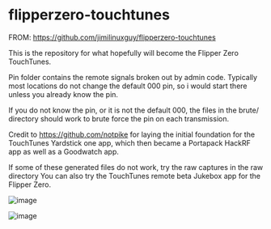 # flipperzero-touchtunes

FROM: https://github.com/jimilinuxguy/flipperzero-touchtunes

This is the repository for what hopefully will become the Flipper Zero TouchTunes. 

Pin folder contains the remote signals broken out by admin code.
Typically most locations do not change the default 000 pin, so i would start there unless you already know the pin.

If you do not know the pin, or it is not the default 000, the files in the brute/ directory should work to brute force the pin on each transmission.

Credit to https://github.com/notpike for laying the initial foundation for the TouchTunes Yardstick one app, which then became a Portapack HackRF app as well as a Goodwatch app.


If some of these generated files do not work, try the raw captures in 
the raw directory
You can also try the TouchTunes remote beta Jukebox app for the Flipper Zero.

![image](https://user-images.githubusercontent.com/164560/167544845-d060d750-3ae0-4d4d-99df-d68c7e3742b0.png)

![image](https://user-images.githubusercontent.com/164560/167544725-0ac1ffb2-f567-439c-9aa4-fb72ed98591d.png)